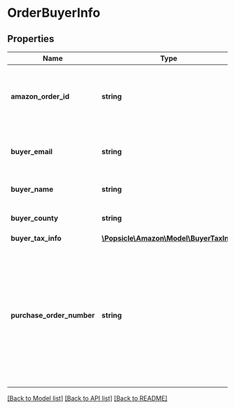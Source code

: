 # OrderBuyerInfo

## Properties
Name | Type | Description | Notes
------------ | ------------- | ------------- | -------------
**amazon_order_id** | **string** | An Amazon-defined order identifier, in 3-7-7 format. | 
**buyer_email** | **string** | The anonymized email address of the buyer. | [optional] 
**buyer_name** | **string** | The name of the buyer. | [optional] 
**buyer_county** | **string** | The county of the buyer. | [optional] 
**buyer_tax_info** | [**\Popsicle\Amazon\Model\BuyerTaxInfo**](BuyerTaxInfo.md) |  | [optional] 
**purchase_order_number** | **string** | The purchase order (PO) number entered by the buyer at checkout. Returned only for orders where the buyer entered a PO number at checkout. | [optional] 

[[Back to Model list]](../../README.md#documentation-for-models) [[Back to API list]](../../README.md#documentation-for-api-endpoints) [[Back to README]](../../README.md)

